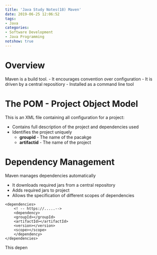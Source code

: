```yaml
---
title: 'Java Study Notes(18) Maven'
date: 2019-06-25 12:06:52
tags: 
- Java
categories: 
- Software Development
- Java Programming
notshow: true
---
```


# Overview
Maven is a build tool.
    - It encourages convention over configuration
    - It is driven by a central repositiory
    - Installed as a command line tool

# The POM - Project Object Model

This is an XML file containing all configuration for a project:

- Contains full description of the project and dependencies used
- Identifies the project uniquely
  - **groupid** - The name of the pacakge
  - **artifactid** - The name of the project

# Dependency Management
Maven manages dependencies automatically
- It downloads required jars from a central repository
- Adds required jars to project
- Allows the specification of different scopes of dependencies

```
<dependencies>
    <! -- https://.....-->
    <dependency>
    <groupId></groupId>
    <artifactId></artifactId>
    <version></version>
    <scope></scope>
    </dependency>
</dependencies>
```
This depen

